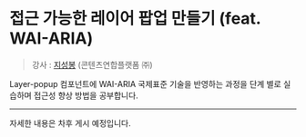 # 접근 가능한 레이어 팝업 만들기 (feat. WAI-ARIA)
 
> 강사 : [지성봉](https://github.com/mulder21c) (콘텐츠연합플랫폼 ㈜)

Layer-popup 컴포넌트에 WAI-ARIA 국제표준 기술을 반영하는 과정을 단계 별로 실습하며 접근성 향상 
방법을 공부합니다.

---

자세한 내용은 차후 게시 예정입니다.